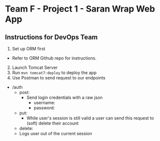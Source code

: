 # Team F - Project 1 - Saran Wrap Web App

## Instructions for DevOps Team
1. Set up ORM first
 - Refer to ORM Github repo for instructions.
2. Launch Tomcat Server
3. Run `mvn tomcat7:deploy` to deploy the app
4. Use Postman to send request to our endpoints
 - /auth
    - post:
      - Send login credentials with a raw json
        - username:
        - password:
    - put:
      - While user's session is still valid a user can send this request to (soft) delete their account
    - delete:
     - Logs user out of the current session